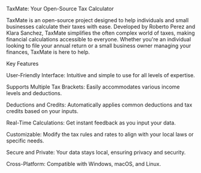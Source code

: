 TaxMate: Your Open-Source Tax Calculator

TaxMate is an open-source project designed to help individuals and small businesses calculate their taxes with ease. Developed by Roberto Perez and Klara Sanchez, TaxMate simplifies the often complex world of taxes, making financial calculations accessible to everyone. Whether you're an individual looking to file your annual return or a small business owner managing your finances, TaxMate is here to help.

Key Features

User-Friendly Interface: Intuitive and simple to use for all levels of expertise.

Supports Multiple Tax Brackets: Easily accommodates various income levels and deductions.

Deductions and Credits: Automatically applies common deductions and tax credits based on your inputs.

Real-Time Calculations: Get instant feedback as you input your data.

Customizable: Modify the tax rules and rates to align with your local laws or specific needs.

Secure and Private: Your data stays local, ensuring privacy and security.

Cross-Platform: Compatible with Windows, macOS, and Linux.
